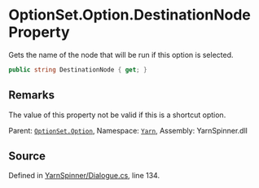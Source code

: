 # OptionSet.Option.DestinationNode Property

Gets the name of the node that will be run if this option
is selected.


```csharp
public string DestinationNode { get; }
```
## Remarks

The value of this property not be valid if this is a
shortcut option.




<div class="class-metadata">

Parent: [`OptionSet.Option`](/api/csharp/yarn/optionset.option.md), Namespace: [`Yarn`](/api/csharp/yarn/README.md), Assembly: YarnSpinner.dll
</div>

## Source
Defined in [YarnSpinner/Dialogue.cs](https://github.com/YarnSpinnerTool/YarnSpinner//blob/develop/YarnSpinner/Dialogue.cs#L134), line 134.
